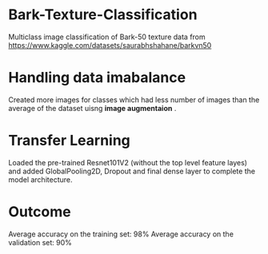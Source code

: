 # Bark-Texture-Classification
Multiclass image classification of Bark-50 texture data from https://www.kaggle.com/datasets/saurabhshahane/barkvn50

# Handling data imabalance
Created more images for classes which had less number of images than the average of the dataset uisng **image augmentaion** .

# Transfer Learning
Loaded the pre-trained Resnet101V2 (without the top level feature layes) and added GlobalPooling2D, Dropout and final dense layer to complete the model architecture.

# Outcome
Average accuracy on the training set: 98%
Average accuracy on the validation set: 90%
